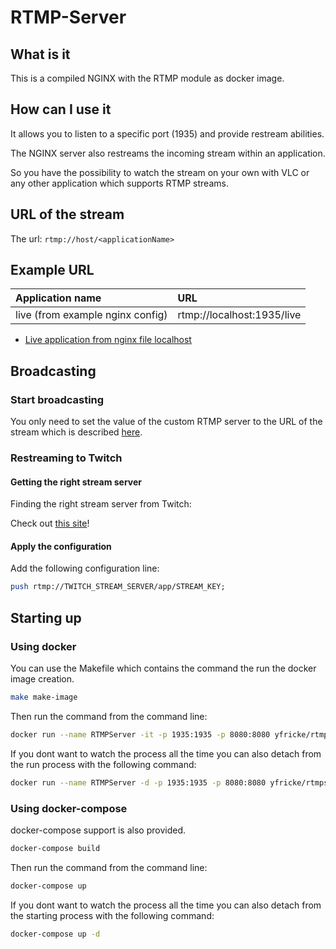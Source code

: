 # RTMP-Server

## What is it

This is a compiled NGINX with the RTMP module as docker image.

## How can I use it

It allows you to listen to a specific port (1935)
and provide restream abilities.

The NGINX server also restreams the incoming stream
within an application.

So you have the possibility to watch the stream on your own
with VLC or any other application which supports RTMP streams.

## URL of the stream

The url: `rtmp://host/<applicationName>`

## Example URL

| Application name                 | URL                        |
| :------------------------------- | :------------------------- |
| live (from example nginx config) | rtmp://localhost:1935/live |

- [Live application from nginx file localhost](rtmp://localhost/live)

## Broadcasting

### Start broadcasting

You only need to set the value of the custom RTMP server to
the URL of the stream which is described [here](#url-of-the-stream).

### Restreaming to Twitch

#### Getting the right stream server

Finding the right stream server from Twitch:

Check out [this site](https://stream.twitch.tv/ingests/)!

#### Apply the configuration

Add the following configuration line:

```pl
push rtmp://TWITCH_STREAM_SERVER/app/STREAM_KEY;
```

## Starting up

### Using docker

You can use the Makefile which contains the command the run
the docker image creation.

```bash
make make-image
```

Then run the command from the command line:

```bash
docker run --name RTMPServer -it -p 1935:1935 -p 8080:8080 yfricke/rtmpserver:latest
```

If you dont want to watch the process all the time
you can also detach from the run process
with the following command:

```bash
docker run --name RTMPServer -d -p 1935:1935 -p 8080:8080 yfricke/rtmpserver:latest
```

### Using docker-compose

docker-compose support is also provided.

```bash
docker-compose build
```

Then run the command from the command line:

```bash
docker-compose up
```

If you dont want to watch the process all the time
you can also detach from the starting process
with the following command:

```bash
docker-compose up -d
```
